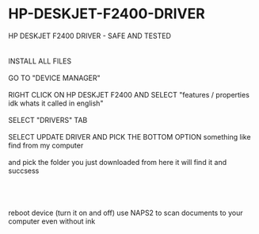 # HP-DESKJET-F2400-DRIVER
HP DESKJET F2400 DRIVER - SAFE AND TESTED
<br>
<br><br>
INSTALL ALL FILES<br><br>
GO TO "DEVICE MANAGER"<br><br>
RIGHT CLICK ON HP DESKJET F2400 AND SELECT "features / properties idk whats it called in english"<br><br>
SELECT "DRIVERS" TAB<br><br>
SELECT UPDATE DRIVER AND PICK THE BOTTOM OPTION something like find from my computer<br><br>
and pick the folder you just downloaded from here it will find it and succsess<br><br>
<br>
<br>
<br>
reboot device (turn it on and off)
use NAPS2 to scan documents to your computer even without ink

